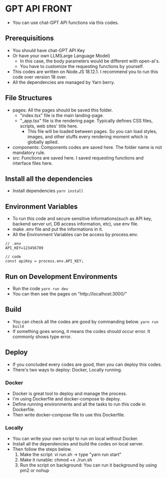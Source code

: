# GPT API FRONT

- You can use chat-GPT API functions via this codes.

## Prerequisitions

- You should have chat-GPT API Key
- Or have your own LLM(Large Language Model)
  - In this case, the body parameters would be different with open-ai's.
  - You have to customize the requesting functions by yourself.
- This codes are written on Node.JS 18.12.1. I recommend you to run this code over version 18 over.
- All the dependencies are managed by Yarn berry.

## File Structures

- pages: All the pages should be saved this folder.
  - "index.tsx" file is the main landing-page.
  - "\_app.tsx" file is the rendering page. Typically defines CSS files, scripts, web sites' title here.
    - This file will be loaded between pages. So you can load styles, images, and other stuffs every rendering moment which is globally aplied.
- components: Components codes are saved here. The folder name is not mandatory rule.
- src: Functions are saved here. I saved requesting functions and interface files here.

## Install all the dependencies

- Install dependencies
  `yarn install`

## Environment Variables

- To run this code and secure sensitive informations(such as API key, backend server url, DB access information, etc), use env file.
- make .env file and put the informations in it.
- All the Environment Variables can be access by process.env.

```
// .env
API_KEY=123456789

// code
const apiKey = process.env.API_KEY;
```

## Run on Development Environments

- Run the code
  `yarn run dev`
- You can then see the pages on "http://localhost:3000/"

## Build

- You can check all the codes are good by commanding below.
  `yarn run build`
- If something goes wrong, it means the codes should occur error. It commonly shows type error.

## Deploy

- If you concluded every codes are good, then you can deploy this codes.
- There's two ways to deploy: Docker, Locally running.

### Docker

- Docker is great tool to deploy and manage the process.
- I'm using Dockerfile and docker-compose to deploy.
- Define running environments and all the tasks to run this code in Dockerfile.
- Then write docker-compose file to use this Dockerfile.

### Locally

- You can write your own script to run on local without Docker.
- Install all the dependencies and build the codes on local server.
- Then follow the steps below.
  1. Make the script: vi run.sh -> type "yarn run start"
  2. Make it runable: chmod +x ./run.sh
  3. Run the script on background: You can run it background by using pm2 or nohup
